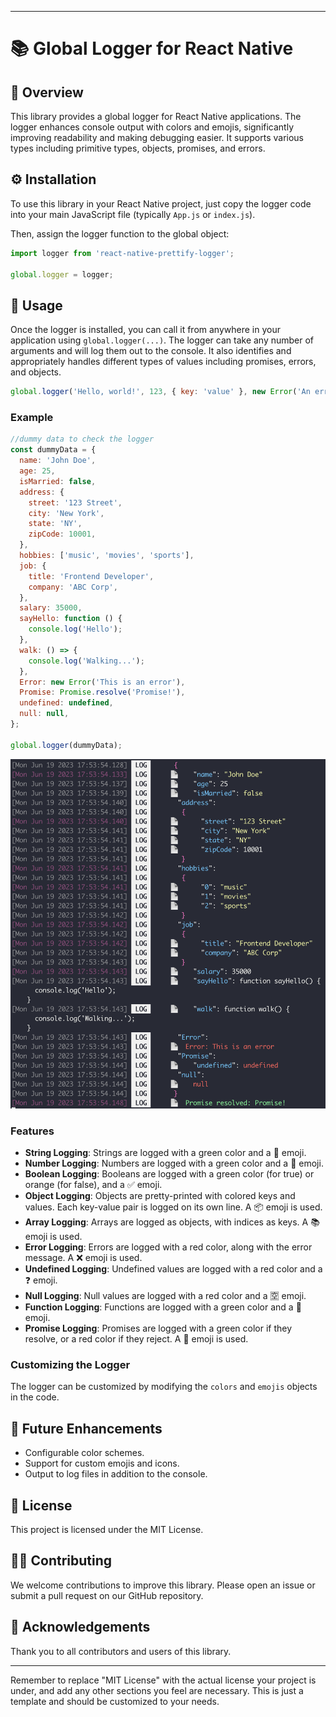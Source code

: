 
---

# 📚 Global Logger for React Native

## 🎯 Overview

This library provides a global logger for React Native applications. The logger enhances console output with colors and emojis, significantly improving readability and making debugging easier. It supports various types including primitive types, objects, promises, and errors.


## ⚙️ Installation

To use this library in your React Native project, just copy the logger code into your main JavaScript file (typically `App.js` or `index.js`).

Then, assign the logger function to the global object:

```javascript
import logger from 'react-native-prettify-logger';

global.logger = logger;
```

## 🚀 Usage

Once the logger is installed, you can call it from anywhere in your application using `global.logger(...)`. The logger can take any number of arguments and will log them out to the console. It also identifies and appropriately handles different types of values including promises, errors, and objects. 

```javascript
global.logger('Hello, world!', 123, { key: 'value' }, new Error('An error occurred!'), Promise.resolve('Promise result!'));
```
### Example 
```javascript
//dummy data to check the logger
const dummyData = {
  name: 'John Doe',
  age: 25,
  isMarried: false,
  address: {
    street: '123 Street',
    city: 'New York',
    state: 'NY',
    zipCode: 10001,
  },
  hobbies: ['music', 'movies', 'sports'],
  job: {
    title: 'Frontend Developer',
    company: 'ABC Corp',
  },
  salary: 35000,
  sayHello: function () {
    console.log('Hello');
  },
  walk: () => {
    console.log('Walking...');
  },
  Error: new Error('This is an error'),
  Promise: Promise.resolve('Promise!'),
  undefined: undefined,
  null: null,
};

global.logger(dummyData);
```

![Alt Text](./example.png)

### Features

- **String Logging**: Strings are logged with a green color and a 📄 emoji.
- **Number Logging**: Numbers are logged with a green color and a 🔢 emoji.
- **Boolean Logging**: Booleans are logged with a green color (for true) or orange (for false), and a ✅ emoji.
- **Object Logging**: Objects are pretty-printed with colored keys and values. Each key-value pair is logged on its own line. A 📦 emoji is used.
- **Array Logging**: Arrays are logged as objects, with indices as keys. A 📚 emoji is used.
- **Error Logging**: Errors are logged with a red color, along with the error message. A ❌ emoji is used.
- **Undefined Logging**: Undefined values are logged with a red color and a ❓ emoji.
- **Null Logging**: Null values are logged with a red color and a 🈳 emoji.
- **Function Logging**: Functions are logged with a green color and a 🔧 emoji.
- **Promise Logging**: Promises are logged with a green color if they resolve, or a red color if they reject. A 🤝 emoji is used.

### Customizing the Logger

The logger can be customized by modifying the `colors` and `emojis` objects in the code.

## 🔮 Future Enhancements

- Configurable color schemes.
- Support for custom emojis and icons.
- Output to log files in addition to the console.

## 📄 License

This project is licensed under the MIT License.

## 🙋‍♂️ Contributing

We welcome contributions to improve this library. Please open an issue or submit a pull request on our GitHub repository.

## 👏 Acknowledgements

Thank you to all contributors and users of this library.

---

Remember to replace "MIT License" with the actual license your project is under, and add any other sections you feel are necessary. This is just a template and should be customized to your needs.
